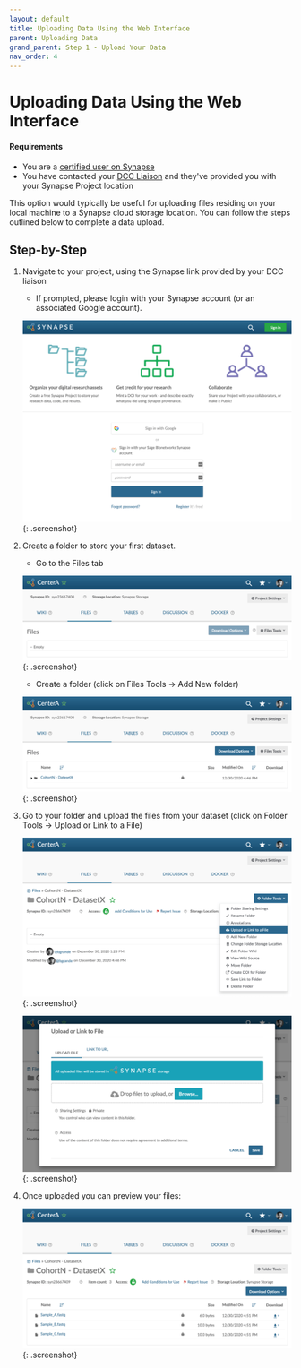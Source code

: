 ```yaml
---
layout: default
title: Uploading Data Using the Web Interface
parent: Uploading Data
grand_parent: Step 1 - Upload Your Data 
nav_order: 4
---
```


# Uploading Data Using the Web Interface

#### Requirements
- You are a [certified user on Synapse](https://docs.synapse.org/articles/accounts_certified_users_and_profile_validation.html#certified-users)
- You have contacted your [DCC Liaison](dcc-liaison) and they've provided you with your Synapse Project location

This option would typically be useful for uploading files residing on your local machine to a Synapse cloud storage location. You can follow the steps outlined below to complete a data upload.

## Step-by-Step

1. Navigate to your project, using the Synapse link provided by your DCC liaison
   - If prompted, please login with your Synapse account (or an associated Google account).
 
   ![Synapse Login Page](images/screenshots/synapse-login.png){: .screenshot}

2. Create a folder to store your first dataset.
   - Go to the Files tab 

   ![Synapse Project Files Tab](images/screenshots/synapse-project-before.png){: .screenshot}
    
   - Create a folder (click on Files Tools -> Add New folder) 
   
   ![Synapse Project New Dataset](images/screenshots/synapse-project-after.png){: .screenshot}


3. Go to your folder and upload the files from your dataset (click on Folder Tools -> Upload or Link to a File)
   
   ![Synapse Project Empty Dataset](images/screenshots/synapse-dataset-before.png){: .screenshot}
   
   ![Synapse Project Upload to Dataset](images/screenshots/synapse-dataset-upload.png){: .screenshot}

4. Once uploaded you can preview your files:
   
   ![Synapse Project Dataset Complete](images/screenshots/synapse-dataset-after.png){: .screenshot}
